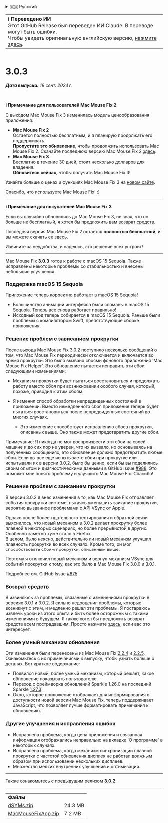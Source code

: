 <details>
<summary>🇷🇺 Русский</summary>

[🇬🇧 English (GitHub)](https://github.com/noah-nuebling/mac-mouse-fix/releases/tag/3.0.3)\
[🇦🇩 Català](https://redirect.macmousefix.com/?target=mmf-release&tag=3.0.3&locale=ca)\
[🇩🇪 Deutsch](https://redirect.macmousefix.com/?target=mmf-release&tag=3.0.3&locale=de)\
[🇪🇸 Español](https://redirect.macmousefix.com/?target=mmf-release&tag=3.0.3&locale=es)\
[🇫🇷 Français](https://redirect.macmousefix.com/?target=mmf-release&tag=3.0.3&locale=fr)\
[🇮🇩 Indonesia](https://redirect.macmousefix.com/?target=mmf-release&tag=3.0.3&locale=id)\
[🇮🇹 Italiano](https://redirect.macmousefix.com/?target=mmf-release&tag=3.0.3&locale=it)\
[🇭🇺 Magyar](https://redirect.macmousefix.com/?target=mmf-release&tag=3.0.3&locale=hu)\
[🇳🇱 Nederlands](https://redirect.macmousefix.com/?target=mmf-release&tag=3.0.3&locale=nl)\
[🇵🇱 Polski](https://redirect.macmousefix.com/?target=mmf-release&tag=3.0.3&locale=pl)\
[🇧🇷 Português (Brasil)](https://redirect.macmousefix.com/?target=mmf-release&tag=3.0.3&locale=pt-BR)\
[🇵🇹 Português (Portugal)](https://redirect.macmousefix.com/?target=mmf-release&tag=3.0.3&locale=pt-PT)\
[🇷🇴 Română](https://redirect.macmousefix.com/?target=mmf-release&tag=3.0.3&locale=ro)\
[🇸🇪 Svenska](https://redirect.macmousefix.com/?target=mmf-release&tag=3.0.3&locale=sv)\
[🇻🇳 Tiếng Việt](https://redirect.macmousefix.com/?target=mmf-release&tag=3.0.3&locale=vi)\
[🇹🇷 Türkçe](https://redirect.macmousefix.com/?target=mmf-release&tag=3.0.3&locale=tr)\
[🇨🇿 Čeština](https://redirect.macmousefix.com/?target=mmf-release&tag=3.0.3&locale=cs)\
[🇬🇷 Ελληνικά](https://redirect.macmousefix.com/?target=mmf-release&tag=3.0.3&locale=el)\
**🇷🇺 Русский**\
[🇺🇦 Українська](https://redirect.macmousefix.com/?target=mmf-release&tag=3.0.3&locale=uk)\
[🇮🇱 עברית](https://redirect.macmousefix.com/?target=mmf-release&tag=3.0.3&locale=he)\
[🇸🇦 العربية](https://redirect.macmousefix.com/?target=mmf-release&tag=3.0.3&locale=ar)\
[🇮🇳 हिन्दी](https://redirect.macmousefix.com/?target=mmf-release&tag=3.0.3&locale=hi)\
[🇹🇭 ไทย](https://redirect.macmousefix.com/?target=mmf-release&tag=3.0.3&locale=th)\
[🇨🇳 中文 (简体)](https://redirect.macmousefix.com/?target=mmf-release&tag=3.0.3&locale=zh-Hans)\
[🇨🇳 中文 (繁體)](https://redirect.macmousefix.com/?target=mmf-release&tag=3.0.3&locale=zh-Hant)\
[🇭🇰 中文（香港)](https://redirect.macmousefix.com/?target=mmf-release&tag=3.0.3&locale=zh-HK)\
[🇯🇵 日本語](https://redirect.macmousefix.com/?target=mmf-release&tag=3.0.3&locale=ja)\
[🇰🇷 한국어](https://redirect.macmousefix.com/?target=mmf-release&tag=3.0.3&locale=ko)\
[Help translate Mac Mouse Fix to different languages!](https://github.com/noah-nuebling/mac-mouse-fix/discussions/731)
</details>
<table align=><td>
<b>ℹ️ Переведено ИИ</b><br>
Этот GitHub Release был переведен ИИ Claude. В переводе могут быть ошибки.<br>
Чтобы увидеть оригинальную английскую версию, <a href="https://github.com/noah-nuebling/mac-mouse-fix/releases/tag/3.0.3">нажмите здесь</a>.
</td></table>

<table></table>

# 3.0.3
***Дата выпуска:** 19 сент. 2024 г.*

<br>

**ℹ️ Примечание для пользователей Mac Mouse Fix 2**

С выходом Mac Mouse Fix 3 изменилась модель ценообразования приложения:

- **Mac Mouse Fix 2**\
Остается полностью бесплатным, и я планирую продолжать его поддерживать.\
**Пропустите это обновление**, чтобы продолжить использовать Mac Mouse Fix 2. Скачайте последнюю версию Mac Mouse Fix 2 [здесь](https://redirect.macmousefix.com/?target=mmf2-latest&locale=ru).
- **Mac Mouse Fix 3**\
Бесплатно в течение 30 дней, стоит несколько долларов для владения.\
**Обновитесь сейчас**, чтобы получить Mac Mouse Fix 3!

Узнайте больше о ценах и функциях Mac Mouse Fix 3 на [новом сайте](https://macmousefix.com/).

Спасибо, что используете Mac Mouse Fix! :)

---

**ℹ️ Примечание для покупателей Mac Mouse Fix 3**

Если вы случайно обновились до Mac Mouse Fix 3, не зная, что он больше не бесплатный, я хотел бы предложить вам [возврат средств](https://redirect.macmousefix.com/?target=mmf-apply-for-refund&locale=ru).

Последняя версия Mac Mouse Fix 2 остается **полностью бесплатной**, и вы можете скачать ее [здесь](https://redirect.macmousefix.com/?target=mmf2-latest&locale=ru).

Извините за неудобства, и надеюсь, это решение всех устроит!

---

Mac Mouse Fix **3.0.3** готов к работе с macOS 15 Sequoia. Также исправлены некоторые проблемы со стабильностью и внесены небольшие улучшения.

### Поддержка macOS 15 Sequoia

Приложение теперь корректно работает в macOS 15 Sequoia!

- Большинство анимаций интерфейса были сломаны в macOS 15 Sequoia. Теперь все снова работает правильно!
- Исходный код теперь собирается в macOS 15 Sequoia. Раньше были проблемы с компилятором Swift, препятствующие сборке приложения.

### Решение проблем с зависанием прокрутки

После выхода Mac Mouse Fix 3.0.2 поступило [несколько сообщений](https://github.com/noah-nuebling/mac-mouse-fix/issues/988) о том, что Mac Mouse Fix периодически отключается и включается во время прокрутки. Это было вызвано сбоями фонового приложения 'Mac Mouse Fix Helper'. Это обновление пытается исправить эти сбои следующими изменениями:

- Механизм прокрутки будет пытаться восстановиться и продолжать работу вместо сбоя при возникновении особого случая, который, похоже, приводил к этим сбоям.
- Я изменил способ обработки непредвиденных состояний в приложении: Вместо немедленного сбоя приложение теперь будет пытаться восстановиться после непредвиденных состояний во многих случаях.

    - Это изменение способствует исправлению сбоев прокрутки, описанных выше. Оно также может предотвратить другие сбои.

Примечание: Я никогда не мог воспроизвести эти сбои на своей машине и до сих пор не уверен, что их вызвало, но основываясь на полученных сообщениях, это обновление должно предотвратить любые сбои. Если вы все еще испытываете сбои при прокрутке или испытывали их в версии 3.0.2, было бы ценно, если бы вы поделились своим опытом и диагностическими данными в GitHub Issue [#988](https://github.com/noah-nuebling/mac-mouse-fix/issues/988). Это поможет мне понять проблему и улучшить Mac Mouse Fix. Спасибо!

### Решение проблем с заиканием прокрутки

В версии 3.0.2 я внес изменения в то, как Mac Mouse Fix отправляет события прокрутки системе, пытаясь уменьшить заикание прокрутки, вероятно вызванное проблемами с API VSync от Apple.

Однако после более тщательного тестирования и обратной связи выяснилось, что новый механизм в 3.0.2 делает прокрутку более плавной в некоторых сценариях, но более прерывистой в других. Особенно заметно хуже стало в Firefox.\
В целом, было неясно, действительно ли новый механизм улучшил плавность прокрутки во всех случаях. Кроме того, он мог способствовать сбоям прокрутки, описанным выше.

Поэтому я отключил новый механизм и вернул механизм VSync для событий прокрутки к тому, как это было в Mac Mouse Fix 3.0.0 и 3.0.1.

Подробнее см. GitHub Issue [#875](https://github.com/noah-nuebling/mac-mouse-fix/issues/875).

### Возврат средств

Я извиняюсь за проблемы, связанные с изменениями прокрутки в версиях 3.0.1 и 3.0.2. Я сильно недооценил проблемы, которые возникнут с этим, и медленно решал эти проблемы. Я постараюсь извлечь уроки из этого опыта и быть более осторожным с такими изменениями в будущем. Я также хотел бы предложить возврат средств всем пострадавшим. Просто нажмите [здесь](https://redirect.macmousefix.com/?target=mmf-apply-for-refund&locale=ru), если вас это интересует.

### Более умный механизм обновления

Эти изменения были перенесены из Mac Mouse Fix [2.2.4](https://redirect.macmousefix.com/?target=mmf-release&tag=2.2.4&locale=ru) и [2.2.5](https://redirect.macmousefix.com/?target=mmf-release&tag=2.2.5&locale=ru). Ознакомьтесь с их примечаниями к выпуску, чтобы узнать больше о деталях. Вот краткое содержание:

- Появился новый, более умный механизм, который решает, какое обновление показывать пользователю.
- Переход с фреймворка обновлений Sparkle 1.26.0 на последний Sparkle [1.27.3](https://github.com/sparkle-project/Sparkle/releases/tag/1.27.3).
- Окно, которое приложение отображает для информирования о доступности новой версии Mac Mouse Fix, теперь поддерживает JavaScript, что позволяет лучше форматировать примечания к обновлению.

### Другие улучшения и исправления ошибок

- Исправлена проблема, когда цена приложения и связанная информация отображались неправильно на вкладке 'О программе' в некоторых случаях.
- Исправлена проблема, когда механизм синхронизации плавной прокрутки с частотой обновления дисплея не работал должным образом при использовании нескольких дисплеев.
- Множество мелких внутренних улучшений и оптимизаций.

---

Также ознакомьтесь с предыдущим релизом [**3.0.2**](https://redirect.macmousefix.com/?target=mmf-release&tag=3.0.2&locale=ru).

---

<table align="start">
<tr>
    <td colspan=2>
        <b>Файлы</b>
    </td>
</tr>
<tr>
    <td><a href="https://github.com/noah-nuebling/mac-mouse-fix/releases/download/3.0.3/dSYMs.zip">dSYMs.zip</a></td>
    <td>24.3 MB</td>
</tr>
<tr>
    <td><a href="https://github.com/noah-nuebling/mac-mouse-fix/releases/download/3.0.3/MacMouseFixApp.zip">MacMouseFixApp.zip</a></td>
    <td>7.2 MB</td>
</tr>
</table>